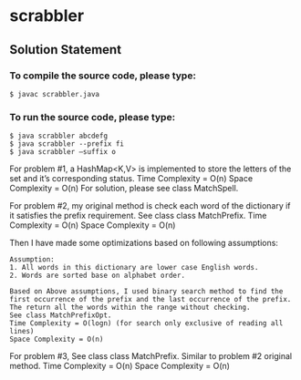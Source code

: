# scrabbler

## Solution Statement

### To compile the source code, please type:
	$ javac scrabbler.java

### To run the source code, please type:  

	$ java scrabbler abcdefg
	$ java scrabbler --prefix fi
	$ java scrabbler —suffix o

For problem #1, a HashMap<K,V> is implemented to store the letters of the set and it’s corresponding status. 
	Time Complexity = O(n)
	Space Complexity = O(n)
For solution, please see class MatchSpell.

For problem #2, my original method is check each word of the dictionary if it satisfies the prefix requirement. See class class MatchPrefix.
	Time Complexity = O(n)
	Space Complexity = O(n)

Then I have made some optimizations based on following assumptions:

	Assumption:
	1. All words in this dictionary are lower case English words.
	2. Words are sorted base on alphabet order.

	Based on Above assumptions, I used binary search method to find the first occurrence of the prefix and the last occurrence of the prefix. The return all the words within the range without checking.
	See class MatchPrefixOpt.
	Time Complexity = O(logn) (for search only exclusive of reading all lines)
	Space Complexity = O(n)

For problem #3, See class class MatchPrefix. Similar to problem #2 original method.
	Time Complexity = O(n)
	Space Complexity = O(n)
